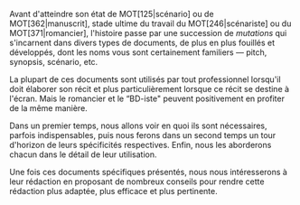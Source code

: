 <!-- Page: #196 Préambule -->

Avant d'atteindre son état de MOT[125|scénario] ou de MOT[362|manuscrit], stade ultime du travail du MOT[246|scénariste] ou du MOT[371|romancier], l'histoire passe par une succession de *mutations* qui s'incarnent dans divers types de documents, de plus en plus fouillés et développés, dont les noms vous sont certainement familiers — pitch, synopsis, scénario, etc.

La plupart de ces documents sont utilisés par tout professionnel lorsqu'il doit élaborer son récit et plus particulièrement lorsque ce récit se destine à l'écran. Mais le romancier et le “BD-iste" peuvent positivement en profiter de la même manière. 

Dans un premier temps, nous allons voir en quoi ils sont nécessaires, parfois indispensables, puis nous ferons dans un second temps un tour d'horizon de leurs spécificités respectives. Enfin, nous les aborderons chacun dans le détail de leur utilisation.

Une fois ces documents spécifiques présentés, nous nous intéresserons à leur rédaction en proposant de nombreux conseils pour rendre cette rédaction plus adaptée, plus efficace et plus pertinente.

